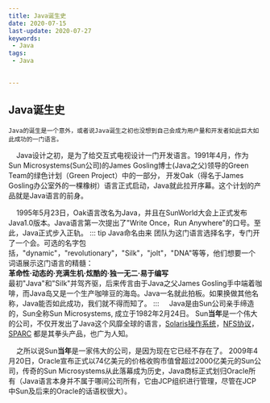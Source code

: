 ```yaml
---
title: Java诞生史
date: 2020-07-15
last-update: 2020-07-27
keywords:
 - Java
tags:
 - Java
 

---
```


## Java诞生史
    Java的诞生是一个意外，或者说Java诞生之初也没想到自己会成为用户量和开发者如此巨大如此成功的一门语言。
&nbsp;&nbsp;&nbsp;&nbsp;Java设计之初，是为了给交互式电视设计一门开发语言。1991年4月，作为 Sun Microsystems(Sun公司)的James Gosling博士(Java之父)领导的Green Team的绿色计划（Green Project）中的一部分，
开发Oak（得名于James Gosling办公室外的一棵橡树）语言正式启动，Java就此拉开序幕。这个计划的产品就是Java语言的前身。

&nbsp;&nbsp;&nbsp;&nbsp;1995年5月23日，Oak语言改名为Java，并且在SunWorld大会上正式发布Java1.0版本。Java语言第一次提出了"Write Once，Run Anywhere"的口号。至此，Java正式步入正轨。
::: tip Java命名由来
团队为这门语言选择名字，专门开了一个会。可选的名字包括，"dynamic"，"revolutionary"，"Silk"，"jolt"，"DNA"等等，他们想要一个词语展示这门语言的精髓：<br>
**革命性·动态的·充满生机·炫酷的·独一无二·易于编写**<br>
最初"Java"和"Silk"并驾齐驱，后来传言由于Java之父James Gosling手中端着咖啡，而Java岛又是一个生产咖啡豆的海岛。Java一名就此拍板。如果换做其他名称，Java能否如此成功，我们就不得而知了。
:::
&nbsp;&nbsp;&nbsp;&nbsp;Java是由Sun公司亲手缔造的，Sun全称Sun Microsystems, 成立于1982年2月24日。 Sun**当年**是一个伟大的公司，不仅开发出了Java这个风靡全球的语言，[Solaris操作系统](https://en.wikipedia.org/wiki/Solaris_operating_system)，[NFS协议](https://en.wikipedia.org/wiki/Network_File_System)，[SPARC](https://en.wikipedia.org/wiki/SPARC)
都是其拳头产品，也广为人知。<br>

&nbsp;&nbsp;&nbsp;&nbsp;之所以说Sun**当年**是一家伟大的公司，是因为现在它已经不存在了。
2009年4月20日，Oracle宣布正式以74亿美元的价格收购市值曾超过2000亿美元的Sun公司，传奇的Sun Microsystems从此落幕成为历史，Java商标正式划归Oracle所有（Java语言本身并不属于哪间公司所有，它由JCP组织进行管理，尽管在JCP中Sun及后来的Oracle的话语权很大）。<br>



